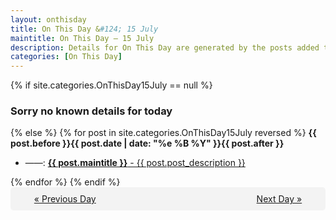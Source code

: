 ```yaml
---
layout: onthisday
title: On This Day &#124; 15 July
maintitle: On This Day — 15 July
description: Details for On This Day are generated by the posts added to the website so the content is subject to changes/updates over time.
categories: [On This Day]
---
```


{% if site.categories.OnThisDay15July == null %}
<h3>Sorry no known details for today</h3>
{% else %}
{% for post in site.categories.OnThisDay15July reversed %}
<strong>{{ post.before }}{{ post.date | date: "%e %B %Y" }}{{ post.after }}</strong>
<ul>
<li> ——: <a class="{{ post.class }}" href="{{ post.url }}"><strong>{{ post.maintitle }}</strong> - {{ post.post_description }}</a></li>
</ul>
{% endfor %}
{% endif %}

<div style="background-color: #f3f3f3; padding: 10px; border-radius: 5px; text-align: center; display: flex; justify-content: space-evenly;">
<a href="/onthisday/07/07-14">« Previous Day</a>
<span style="visibility:hidden;">[ Visit Leap Year February 29 ]</span>
<a href="/onthisday/07/07-16">Next Day »</a>
</div>
